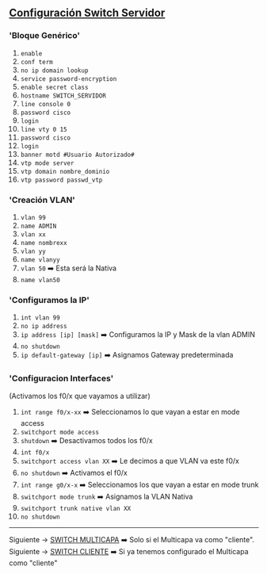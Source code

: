 ## [Configuración Switch Servidor](README.md)

### 'Bloque Genérico'

1. `enable`
2. `conf term`
3. `no ip domain lookup`
4. `service password-encryption`
5. `enable secret class`
6. `hostname SWITCH_SERVIDOR`
7. `line console 0`
8. `password cisco`
9. `login`
10. `line vty 0 15`
11. `password cisco`
12. `login`
13. `banner motd #Usuario Autorizado#`
14. `vtp mode server`
15. `vtp domain nombre_dominio`
16. `vtp password passwd_vtp`

### 'Creación VLAN'

1. `vlan 99`
2. `name ADMIN`
3. `vlan xx`
4. `name nombrexx`
5. `vlan yy`
6. `name vlanyy`
7. `vlan 50` ➡️ Esta será la Nativa
8. `name vlan50`

### 'Configuramos la IP'
1. `int vlan 99`
2. `no ip address`
3. `ip address [ip] [mask]` ➡️ Configuramos la IP y Mask de la vlan ADMIN
4. `no shutdown`
5. `ip default-gateway [ip]` ➡️ Asignamos Gateway predeterminada

### 'Configuracion Interfaces'
(Activamos los f0/x que vayamos a utilizar)

1. `int range f0/x-xx` ➡️ Seleccionamos lo que vayan a estar en mode access
2. `switchport mode access`
3. `shutdown` ➡️ Desactivamos todos los f0/x
4. `int f0/x`
5. `switchport access vlan XX` ➡️ Le decimos a que VLAN va este f0/x
6. `no shutdown` ➡️ Activamos el f0/x
7. `int range g0/x-x` ➡️ Seleccionamos los que vayan a estar en mode trunk
8. `switchport mode trunk` ➡️ Asignamos la VLAN Nativa
9. `switchport trunk native vlan XX`
10. `no shutdown`

---
Siguiente -> [SWITCH MULTICAPA](multicapasvi.md) ➡️ Solo si el Multicapa va como "cliente".\
Siguiente -> [SWITCH CLIENTE](clientesvi.md) ➡️ Si ya tenemos configurado el Multicapa como "cliente"
